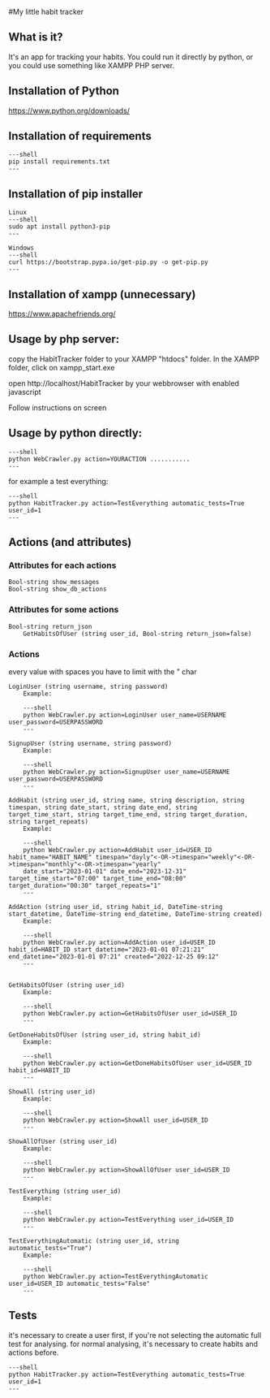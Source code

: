 #My little habit tracker

## What is it?

It's an app for tracking your habits.
You could run it directly by python, or you could use something like XAMPP PHP server.

## Installation of Python

https://www.python.org/downloads/


## Installation of requirements

    ---shell
    pip install requirements.txt
    ---


## Installation of pip installer
    Linux
    ---shell
    sudo apt install python3-pip
    ---

    Windows
    ---shell
    curl https://bootstrap.pypa.io/get-pip.py -o get-pip.py
    ---


## Installation of xampp (unnecessary)

https://www.apachefriends.org/


## Usage by php server:
copy the HabitTracker folder to your XAMPP "htdocs" folder.
In the XAMPP folder, click on xampp_start.exe

open http://localhost/HabitTracker by your webbrowser with enabled javascript

Follow instructions on screen


## Usage by python directly:

    ---shell
    python WebCrawler.py action=YOURACTION ...........
    ---

for example a test everything:

    ---shell
    python HabitTracker.py action=TestEverything automatic_tests=True user_id=1
    ---


## Actions (and attributes)


### Attributes for each actions
	Bool-string show_messages
	Bool-string show_db_actions

### Attributes for some actions
    
	Bool-string return_json
        GetHabitsOfUser (string user_id, Bool-string return_json=false)

### Actions
every value with spaces you have to limit with the " char
	
    LoginUser (string username, string password)
        Example: 
    
        ---shell
        python WebCrawler.py action=LoginUser user_name=USERNAME user_password=USERPASSWORD
        ---
    
    SignupUser (string username, string password)
        Example: 
    
        ---shell
        python WebCrawler.py action=SignupUser user_name=USERNAME user_password=USERPASSWORD
        ---
    
    AddHabit (string user_id, string name, string description, string timespan, string date_start, string date_end, string target_time_start, string target_time_end, string target_duration, string target_repeats)
        Example: 
    
        ---shell
        python WebCrawler.py action=AddHabit user_id=USER_ID habit_name="HABIT_NAME" timespan="dayly"<-OR->timespan="weekly"<-OR->timespan="monthly"<-OR->timespan="yearly"
        date_start="2023-01-01" date_end="2023-12-31" target_time_start="07:00" target_time_end="08:00" target_duration="00:30" target_repeats="1"
        ---
    
    AddAction (string user_id, string habit_id, DateTime-string start_datetime, DateTime-string end_datetime, DateTime-string created)
        Example: 
    
        ---shell
        python WebCrawler.py action=AddAction user_id=USER_ID habit_id=HABIT_ID start_datetime="2023-01-01 07:21:21" end_datetime="2023-01-01 07:21" created="2022-12-25 09:12"
        ---
    
    
    GetHabitsOfUser (string user_id)
        Example: 
    
        ---shell
        python WebCrawler.py action=GetHabitsOfUser user_id=USER_ID
        ---
    
    GetDoneHabitsOfUser (string user_id, string habit_id)
        Example: 
    
        ---shell
        python WebCrawler.py action=GetDoneHabitsOfUser user_id=USER_ID habit_id=HABIT_ID
        ---
    
    ShowAll (string user_id)
        Example: 
    
        ---shell
        python WebCrawler.py action=ShowAll user_id=USER_ID
        ---
    
    ShowAllOfUser (string user_id)
        Example: 
    
        ---shell
        python WebCrawler.py action=ShowAllOfUser user_id=USER_ID
        ---
    
    TestEverything (string user_id)
        Example: 
    
        ---shell
        python WebCrawler.py action=TestEverything user_id=USER_ID
        ---
    
    TestEverythingAutomatic (string user_id, string automatic_tests="True")
        Example: 
    
        ---shell
        python WebCrawler.py action=TestEverythingAutomatic user_id=USER_ID automatic_tests="False"
        ---

## Tests

it's necessary to create a user first, if you're not selecting the automatic full test
for analysing.
for normal analysing, it's necessary to create habits and actions before.

	---shell
	python HabitTracker.py action=TestEverything automatic_tests=True user_id=1
	---
